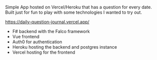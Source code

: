 Simple App hosted on Vercel/Heroku that has a question for every date. Built just for fun to play with some technologies I wanted to try out.

https://daily-question-journal.vercel.app/

- F# backend with the Falco framework
- Vue frontend
- Auth0 for authentication
- Heroku hosting the backend and postgres instance
- Vercel hosting for the frontend

